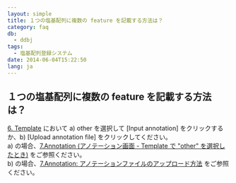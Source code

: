 ```yaml
---
layout: simple
title: １つの塩基配列に複数の feature を記載する方法は？
category: faq
db:
  - ddbj
tags: 
  - 塩基配列登録システム
date: 2014-06-04T15:22:50
lang: ja
---
```


## １つの塩基配列に複数の feature を記載する方法は？

<p><a href="/ddbj/web-submission-help.html#flow-6">6. Template</a> において a) other を選択して [Input annotation] をクリックするか、b) [Upload annotation file] をクリックしてください。<br><!-- Nucleotide Sequence Submission System -->a) の場合、<a href="/ddbj/web-submission-help.html#flow-7-2">7.Annotation (アノテーション画面 - Template で "other" を選択したとき)</a> をご参照ください。<br>b) の場合、<a href="/ddbj/web-submission-help.html#flow-7-6">7.Annotation: アノテーションファイルのアップロード方法</a> をご参照ください。</p>
